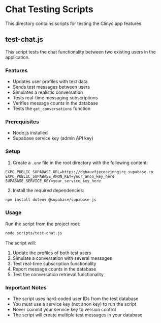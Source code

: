# Chat Testing Scripts

This directory contains scripts for testing the Clinyc app features.

## test-chat.js

This script tests the chat functionality between two existing users in the application.

### Features

- Updates user profiles with test data
- Sends test messages between users
- Simulates a realistic conversation
- Tests real-time messaging subscriptions
- Verifies message counts in the database
- Tests the `get_conversations` function

### Prerequisites

- Node.js installed
- Supabase service key (admin API key)

### Setup

1. Create a `.env` file in the root directory with the following content:

```
EXPO_PUBLIC_SUPABASE_URL=https://dgbauvfjeceazjnngire.supabase.co
EXPO_PUBLIC_SUPABASE_ANON_KEY=your_anon_key_here
SUPABASE_SERVICE_KEY=your_service_key_here
```

2. Install the required dependencies:

```bash
npm install dotenv @supabase/supabase-js
```

### Usage

Run the script from the project root:

```bash
node scripts/test-chat.js
```

The script will:
1. Update the profiles of both test users
2. Simulate a conversation with several messages
3. Test real-time subscription functionality
4. Report message counts in the database
5. Test the conversation retrieval functionality

### Important Notes

- The script uses hard-coded user IDs from the test database
- You must use a service key (not anon key) to run the script
- Never commit your service key to version control
- The script will create multiple test messages in your database 